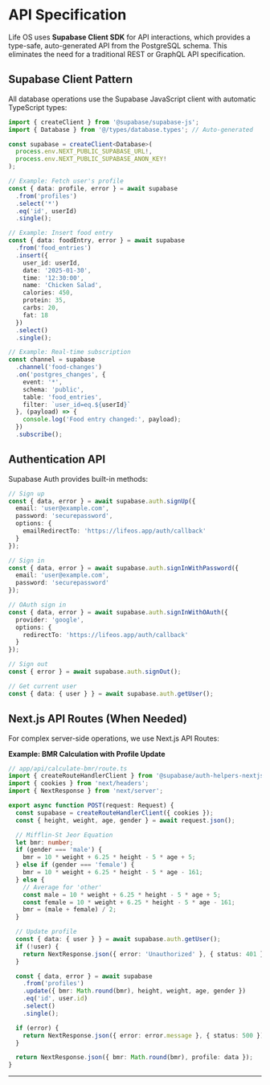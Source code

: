 # API Specification

Life OS uses **Supabase Client SDK** for API interactions, which provides a type-safe, auto-generated API from the PostgreSQL schema. This eliminates the need for a traditional REST or GraphQL API specification.

## Supabase Client Pattern

All database operations use the Supabase JavaScript client with automatic TypeScript types:

```typescript
import { createClient } from '@supabase/supabase-js';
import { Database } from '@/types/database.types'; // Auto-generated

const supabase = createClient<Database>(
  process.env.NEXT_PUBLIC_SUPABASE_URL!,
  process.env.NEXT_PUBLIC_SUPABASE_ANON_KEY!
);

// Example: Fetch user's profile
const { data: profile, error } = await supabase
  .from('profiles')
  .select('*')
  .eq('id', userId)
  .single();

// Example: Insert food entry
const { data: foodEntry, error } = await supabase
  .from('food_entries')
  .insert({
    user_id: userId,
    date: '2025-01-30',
    time: '12:30:00',
    name: 'Chicken Salad',
    calories: 450,
    protein: 35,
    carbs: 20,
    fat: 18
  })
  .select()
  .single();

// Example: Real-time subscription
const channel = supabase
  .channel('food-changes')
  .on('postgres_changes', {
    event: '*',
    schema: 'public',
    table: 'food_entries',
    filter: `user_id=eq.${userId}`
  }, (payload) => {
    console.log('Food entry changed:', payload);
  })
  .subscribe();
```

## Authentication API

Supabase Auth provides built-in methods:

```typescript
// Sign up
const { data, error } = await supabase.auth.signUp({
  email: 'user@example.com',
  password: 'securepassword',
  options: {
    emailRedirectTo: 'https://lifeos.app/auth/callback'
  }
});

// Sign in
const { data, error } = await supabase.auth.signInWithPassword({
  email: 'user@example.com',
  password: 'securepassword'
});

// OAuth sign in
const { data, error } = await supabase.auth.signInWithOAuth({
  provider: 'google',
  options: {
    redirectTo: 'https://lifeos.app/auth/callback'
  }
});

// Sign out
const { error } = await supabase.auth.signOut();

// Get current user
const { data: { user } } = await supabase.auth.getUser();
```

## Next.js API Routes (When Needed)

For complex server-side operations, we use Next.js API Routes:

**Example: BMR Calculation with Profile Update**

```typescript
// app/api/calculate-bmr/route.ts
import { createRouteHandlerClient } from '@supabase/auth-helpers-nextjs';
import { cookies } from 'next/headers';
import { NextResponse } from 'next/server';

export async function POST(request: Request) {
  const supabase = createRouteHandlerClient({ cookies });
  const { height, weight, age, gender } = await request.json();

  // Mifflin-St Jeor Equation
  let bmr: number;
  if (gender === 'male') {
    bmr = 10 * weight + 6.25 * height - 5 * age + 5;
  } else if (gender === 'female') {
    bmr = 10 * weight + 6.25 * height - 5 * age - 161;
  } else {
    // Average for 'other'
    const male = 10 * weight + 6.25 * height - 5 * age + 5;
    const female = 10 * weight + 6.25 * height - 5 * age - 161;
    bmr = (male + female) / 2;
  }

  // Update profile
  const { data: { user } } = await supabase.auth.getUser();
  if (!user) {
    return NextResponse.json({ error: 'Unauthorized' }, { status: 401 });
  }

  const { data, error } = await supabase
    .from('profiles')
    .update({ bmr: Math.round(bmr), height, weight, age, gender })
    .eq('id', user.id)
    .select()
    .single();

  if (error) {
    return NextResponse.json({ error: error.message }, { status: 500 });
  }

  return NextResponse.json({ bmr: Math.round(bmr), profile: data });
}
```

---
